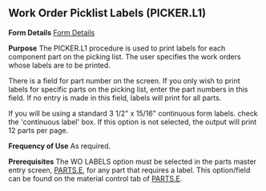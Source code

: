 ## Work Order Picklist Labels (PICKER.L1)
<PageHeader />

**Form Details**
[Form Details](../PICKER-L1-1/README.md)

**Purpose**
The PICKER.L1 procedure is used to print labels for each component part on the
picking list. The user specifies the work orders whose labels are to be
printed.

There is a field for part number on the screen. If you only wish to print
labels for specific parts on the picking list, enter the part numbers in this
field. If no entry is made in this field, labels will print for all parts.

If you will be using a standard 3 1/2" x 15/16" continuous form labels. check
the 'continuous label' box. If this option is not selected, the output will
print 12 parts per page.

**Frequency of Use**
As required.

**Prerequisites**
The WO LABELS option must be selected in the parts master entry screen,
[PARTS.E](../PARTS-E/README.md), for any part that requires a label. This option/field
can be found on the material control tab of [PARTS.E](../PARTS-E/README.md).

<badge text= "Version 8.10.57 " vertical="middle" />

<PageFooter />
